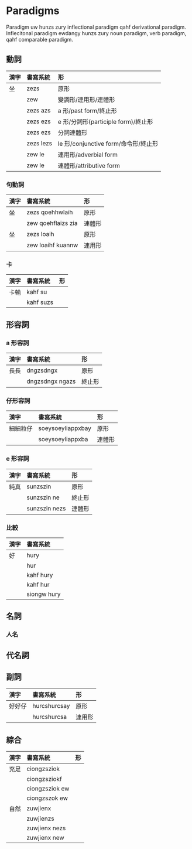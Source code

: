 # Paradigms

Paradigm uw hunzs zury inflectional paradigm qahf derivational paradigm.
Inflecitonal paradigm ewdangy hunzs zury noun paradigm, verb paradigm, qahf comparable paradigm.

## 動詞

| 漢字 | 書寫系統 | 形 |
| :--- | :--- | :--- |
| 坐 | zezs | 原形 |
|| zew | 變調形/連用形/連體形 |
|| zezs azs | a 形/past form/終止形 |
|| zezs ezs | e 形/分詞形(participle form)/終止形 |
|| zezs ezs | 分詞連體形 |
|| zezs lezs | le 形/conjunctive form/命令形/終止形 |
|| zew le | 連用形/adverbial form |
|| zew le | 連體形/attributive form |

### 句動詞

| 漢字 | 書寫系統 | 形 |
| :--- | :--- | :--- |
| 坐 | zezs qoehhwlaih | 原形 |
|| zew qoehflaizs zia | 連體形 |
| 坐 | zezs loaih | 原形 |
|| zew loaihf kuannw | 連用形 |

### 卡

| 漢字 | 書寫系統 | 形 |
| :--- | :--- | :--- |
| 卡輸 | kahf su ||
|| kahf suzs ||

## 形容詞

### a 形容詞

| 漢字 | 書寫系統 | 形 |
| :--- | :--- | :--- |
| 長長 | dngzsdngx | 原形 |
|| dngzsdngx ngazs | 終止形 |

### 仔形容詞

| 漢字 | 書寫系統 | 形 |
| :--- | :--- | :--- |
| 細細粒仔 | soeysoeyliappxbay | 原形 |
|| soeysoeyliappxba | 連體形 |

### e 形容詞

| 漢字 | 書寫系統 | 形 |
| :--- | :--- | :--- |
| 純真 | sunzszin | 原形 |
|| sunzszin ne | 終止形 |
|| sunzszin nezs | 連體形 |

### 比較

| 漢字 | 書寫系統 |
| :--- | :--- |
| 好 | hury |
|| hur |
|| kahf hury |
|| kahf hur |
|| siongw hury |

## 名詞

### 人名

## 代名詞

## 副詞

| 漢字 | 書寫系統 | 形 |
| :--- | :--- | :--- |
| 好好仔 | hurcshurcsay | 原形 |
|| hurcshurcsa | 連用形 |

## 綜合

| 漢字 | 書寫系統 | 形 |
| :--- | :--- | :--- |
| 充足 | ciongzsziok ||
|| ciongzsziokf ||
|| ciongzsziok ew ||
|| ciongzszok ew ||
| 自然 | zuwjienx ||
|| zuwjienzs ||
|| zuwjienx nezs ||
|| zuwjienx new ||
